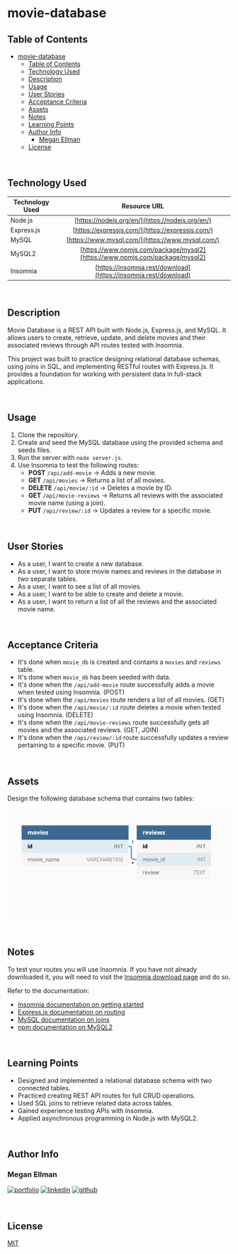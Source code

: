 # movie-database

## Table of Contents
- [movie-database](#movie-database)
  - [Table of Contents](#table-of-contents)
  - [Technology Used](#technology-used)
  - [Description](#description)
  - [Usage](#usage)
  - [User Stories](#user-stories)
  - [Acceptance Criteria](#acceptance-criteria)
  - [Assets](#assets)
  - [Notes](#notes)
  - [Learning Points](#learning-points)
  - [Author Info](#author-info)
    - [Megan Ellman](#megan-ellman)
  - [License](#license)

<br />

## Technology Used

| Technology Used         | Resource URL           | 
| ------------- |:-------------:| 
| Node.js | [https://nodejs.org/en/](https://nodejs.org/en/) |
| Express.js | [https://expressjs.com/](https://expressjs.com/) |
| MySQL | [https://www.mysql.com/](https://www.mysql.com/) |
| MySQL2 | [https://www.npmjs.com/package/mysql2](https://www.npmjs.com/package/mysql2) |
| Insomnia | [https://insomnia.rest/download](https://insomnia.rest/download) |

<br />

## Description 

Movie Database is a REST API built with Node.js, Express.js, and MySQL. It allows users to create, retrieve, update, and delete movies and their associated reviews through API routes tested with Insomnia.

This project was built to practice designing relational database schemas, using joins in SQL, and implementing RESTful routes with Express.js. It provides a foundation for working with persistent data in full-stack applications.

<br/>

## Usage 

1. Clone the repository.
2. Create and seed the MySQL database using the provided schema and seeds files.
3. Run the server with `node server.js`.
4. Use Insomnia to test the following routes:
   - **POST** `/api/add-movie` → Adds a new movie.  
   - **GET** `/api/movies` → Returns a list of all movies.  
   - **DELETE** `/api/movie/:id` → Deletes a movie by ID.  
   - **GET** `/api/movie-reviews` → Returns all reviews with the associated movie name (using a join).  
   - **PUT** `/api/review/:id` → Updates a review for a specific movie.  

<br />

## User Stories

* As a user, I want to create a new database.  
* As a user, I want to store movie names and reviews in the database in two separate tables.  
* As a user, I want to see a list of all movies.  
* As a user, I want to be able to create and delete a movie.  
* As a user, I want to return a list of all the reviews and the associated movie name.  

<br />

## Acceptance Criteria

* It's done when `movie_db` is created and contains a `movies` and `reviews` table.  
* It's done when `movie_db` has been seeded with data.  
* It's done when the `/api/add-movie` route successfully adds a movie when tested using Insomnia. (POST)  
* It's done when the `/api/movies` route renders a list of all movies. (GET)  
* It's done when the `/api/movie/:id` route deletes a movie when tested using Insomnia. (DELETE)  
* It's done when the `/api/movie-reviews` route successfully gets all movies and the associated reviews. (GET, JOIN)  
* It's done when the `/api/review/:id` route successfully updates a review pertaining to a specific movie. (PUT)  

<br />

## Assets

Design the following database schema that contains two tables:

![The database schema includes a movies table and a reviews table, linked by the movie id.](./assets/image_1.png)

<br />

## Notes

To test your routes you will use Insomnia. If you have not already downloaded it, you will need to visit the [Insomnia download page](https://insomnia.rest/download) and do so.

Refer to the documentation:

- [Insomnia documentation on getting started](https://support.insomnia.rest/category/152-using-insomnia)  
- [Express.js documentation on routing](https://expressjs.com/en/guide/routing.html)  
- [MySQL documentation on joins](https://dev.mysql.com/doc/refman/8.0/en/join.html)  
- [npm documentation on MySQL2](https://www.npmjs.com/package/mysql2)  

<br />

## Learning Points 

- Designed and implemented a relational database schema with two connected tables.  
- Practiced creating REST API routes for full CRUD operations.  
- Used SQL joins to retrieve related data across tables.  
- Gained experience testing APIs with Insomnia.  
- Applied asynchronous programming in Node.js with MySQL2.  

<br />

## Author Info

### Megan Ellman
[![portfolio](https://img.shields.io/badge/my_portfolio-000?style=for-the-badge&logo=ko-fi&logoColor=white)](https://megellman.github.io/portfolio/)
[![linkedin](https://img.shields.io/badge/linkedin-0A66C2?style=for-the-badge&logo=linkedin&logoColor=white)](https://www.linkedin.com/in/megan-ellman/)
[![github](https://img.shields.io/badge/GitHub-%23121011.svg?logo=github&logoColor=white)](https://github.com/megellman)

<br />

## License

[MIT](https://choosealicense.com/licenses/mit/)